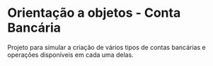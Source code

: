 # Orientação a objetos - Conta Bancária

Projeto para simular a criação de vários tipos de contas bancárias e operações disponíveis em cada uma delas.